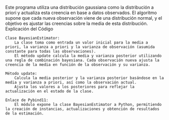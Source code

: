 
Este programa utiliza una distribución gaussiana como la distribución a priori y actualiza esta creencia en base a datos observados. El algoritmo supone que cada nueva observación viene de una distribución normal, 
y el objetivo es ajustar las creencias sobre la media de esta distribución.
Explicación del Código

    Clase BayesianEstimator:
        La clase toma como entrada un valor inicial para la media a priori, la varianza a priori y la varianza de observación (asumida constante para todas las observaciones).
        El método update calcula la media y varianza posterior utilizando una regla de combinación bayesiana. Cada observación nueva ajusta la creencia de la media en función de la observación y su varianza.

    Método update:
        Calcula la media posterior y la varianza posterior basándose en la media y varianza a priori, así como la observación actual.
        Ajusta los valores a los posteriores para reflejar la actualización en el estado de la clase.

    Enlace de Pybind11:
        El módulo expone la clase BayesianEstimator a Python, permitiendo la creación de instancias, actualizaciones y obtención de resultados de la estimación.
